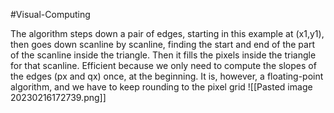#Visual-Computing 

The algorithm steps down a pair of edges, starting in this example at (x1,y1), then goes down scanline by scanline, finding the start and end of the part of the scanline inside the triangle. Then it fills the pixels inside the triangle for that scanline. Efficient because we only need to compute the slopes of the edges (px and qx) once, at the beginning. It is, however, a floating-point algorithm, and we have to keep rounding to the pixel grid
![[Pasted image 20230216172739.png]]